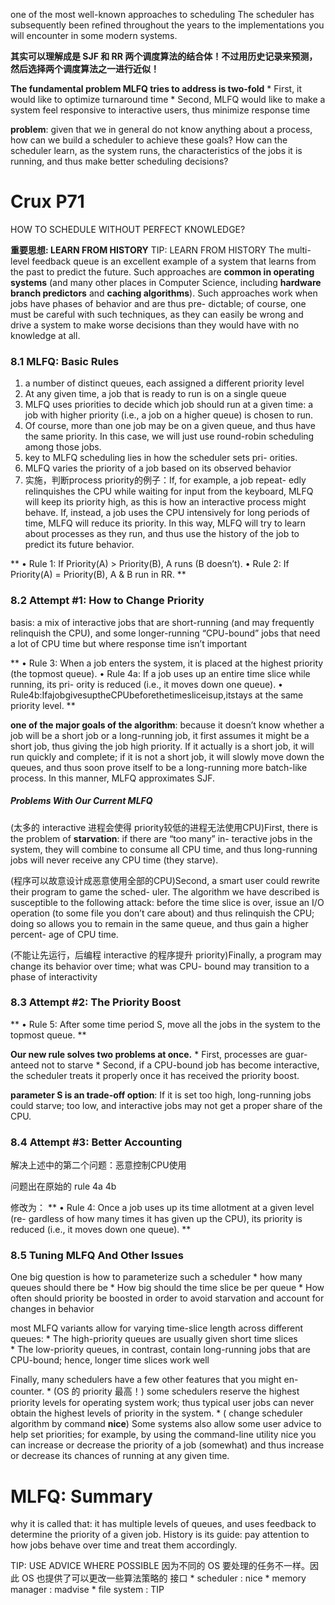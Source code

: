 one of the most well-known approaches to scheduling
The scheduler has subsequently been refined throughout the years to the implementations you will encounter in some modern systems.

**其实可以理解成是 SJF 和 RR 两个调度算法的结合体！不过用历史记录来预测，然后选择两个调度算法之一进行近似！**

**The fundamental problem MLFQ tries to address is two-fold**
    * First, it would like to optimize turnaround time
    * Second, MLFQ would like to make a system feel responsive to interactive users, thus minimize response time

__problem__: given that we in general do not know anything about a process, how can we build a scheduler to achieve these goals? How can the scheduler learn, as the system runs, the characteristics of the jobs it is running, and thus make better scheduling decisions?

# Crux P71
HOW TO SCHEDULE WITHOUT PERFECT KNOWLEDGE?

**重要思想: LEARN FROM HISTORY**
TIP: LEARN FROM HISTORY
The multi-level feedback queue is an excellent example of a system that learns from the past to predict the future. Such approaches are __common in operating systems__ (and many other places in Computer Science, including __hardware branch predictors__ and __caching algorithms__). Such approaches work when jobs have phases of behavior and are thus pre- dictable; of course, one must be careful with such techniques, as they can easily be wrong and drive a system to make worse decisions than they would have with no knowledge at all.


### 8.1 MLFQ: Basic Rules
1. a number of distinct queues, each assigned a different priority level
2. At any given time, a job that is ready to run is on a single queue
3. MLFQ uses priorities to decide which job should run at a given time: a job with higher priority (i.e., a job on a higher queue) is chosen to run.
4. Of course, more than one job may be on a given queue, and thus have the same priority. In this case, we will just use round-robin scheduling among those jobs.
5. key to MLFQ scheduling lies in how the scheduler sets pri- orities.
6. MLFQ varies the priority of a job based on its observed behavior
7. 实施，判断process priority的例子：If, for example, a job repeat- edly relinquishes the CPU while waiting for input from the keyboard, MLFQ will keep its priority high, as this is how an interactive process might behave. If, instead, a job uses the CPU intensively for long periods of time, MLFQ will reduce its priority. In this way, MLFQ will try to learn about processes as they run, and thus use the history of the job to predict its future behavior.

**
• Rule 1: If Priority(A) > Priority(B), A runs (B doesn’t).
• Rule 2: If Priority(A) = Priority(B), A & B run in RR.
**

### 8.2 Attempt #1: How to Change Priority
basis: a mix of interactive jobs that are short-running (and may frequently relinquish the CPU), and some longer-running “CPU-bound” jobs that need a lot of CPU time but where response time isn’t important

**
• Rule 3: When a job enters the system, it is placed at the highest priority (the topmost queue).
• Rule 4a: If a job uses up an entire time slice while running, its pri- ority is reduced (i.e., it moves down one queue).
• Rule4b:IfajobgivesuptheCPUbeforethetimesliceisup,itstays at the same priority level.
**


__one of the major goals of the algorithm__: because it doesn’t know whether a job will be a short job or a long-running job, it first assumes it might be a short job, thus giving the job high priority. If it actually is a short job, it will run quickly and complete; if it is not a short job, it will slowly move down the queues, and thus soon prove itself to be a long-running more batch-like process. In this manner, MLFQ approximates SJF.


##### Problems With Our Current MLFQ
(太多的 interactive 进程会使得 priority较低的进程无法使用CPU)First, there is the problem of __starvation__: if there are “too many” in- teractive jobs in the system, they will combine to consume all CPU time, and thus long-running jobs will never receive any CPU time (they starve).

(程序可以故意设计成恶意使用全部的CPU)Second, a smart user could rewrite their program to game the sched- uler. The algorithm we have described is susceptible to the following attack: before the time slice is over, issue an I/O operation (to some file you don’t care about) and thus relinquish the CPU; doing so allows you to remain in the same queue, and thus gain a higher percent- age of CPU time.

(不能让先运行，后编程 interactive 的程序提升 priority)Finally, a program may change its behavior over time; what was CPU- bound may transition to a phase of interactivity


### 8.3 Attempt #2: The Priority Boost
**
• Rule 5: After some time period S, move all the jobs in the system to the topmost queue.
**

**Our new rule solves two problems at once.**
    * First, processes are guar- anteed not to starve
    * Second, if a CPU-bound job has become interactive, the scheduler treats it properly once it has received the priority boost.


__parameter S is an trade-off option__: If it is set too high, long-running jobs could starve; too low, and interactive jobs may not get a proper share of the CPU.


### 8.4 Attempt #3: Better Accounting
解决上述中的第二个问题：恶意控制CPU使用

问题出在原始的 rule 4a 4b

修改为：
**
• Rule 4: Once a job uses up its time allotment at a given level (re- gardless of how many times it has given up the CPU), its priority is reduced (i.e., it moves down one queue).
**


### 8.5 Tuning MLFQ And Other Issues
One big question is how to parameterize such a scheduler
    * how many queues should there be
    * How big should the time slice be per queue
    * How often should priority be boosted in order to avoid starvation and account for changes in behavior


most MLFQ variants allow for varying time-slice length across different queues: 
    * The high-priority queues are usually given short time slices    
    * The low-priority queues, in contrast, contain long-running jobs that are CPU-bound; hence, longer time slices work well


Finally, many schedulers have a few other features that you might en- counter. 
    * (OS 的 priority 最高！) some schedulers reserve the highest priority levels for operating system work; thus typical user jobs can never obtain the highest levels of priority in the system.
    * ( change scheduler algorithm by command __nice__) Some systems also allow some user advice to help set priorities; for example, by using the command-line utility nice you can increase or decrease the priority of a job (somewhat) and thus increase or decrease its chances of running at any given time.


# MLFQ: Summary
why it is called that: it has multiple levels of queues, and uses feedback to determine the priority of a given job. History is its guide: pay attention to how jobs behave over time and treat them accordingly.


TIP: USE ADVICE WHERE POSSIBLE
因为不同的 OS 要处理的任务不一样。因此 OS 也提供了可以更改一些算法策略的 接口
    * scheduler : nice
    * memory manager : madvise
    * file system : TIP


